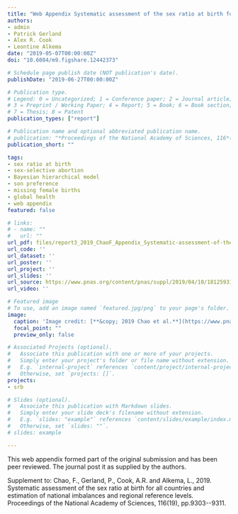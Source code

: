 ```yaml
---
title: "Web Appendix Systematic assessment of the sex ratio at birth for all countries and estimation of national imbalances and regional reference levels"
authors:
- admin
- Patrick Gerland
- Alex R. Cook
- Leontine Alkema
date: "2019-05-07T00:00:00Z"
doi: "10.6084/m9.figshare.12442373"

# Schedule page publish date (NOT publication's date).
publishDate: "2019-06-27T00:00:00Z"

# Publication type.
# Legend: 0 = Uncategorized; 1 = Conference paper; 2 = Journal article;
# 3 = Preprint / Working Paper; 4 = Report; 5 = Book; 6 = Book section;
# 7 = Thesis; 8 = Patent
publication_types: ["report"]

# Publication name and optional abbreviated publication name.
# publication: "*Proceedings of the National Academy of Sciences, 116*(19) 9303--9311"
publication_short: ""

tags:
- sex ratio at birth
- sex-selective abortion
- Bayesian hierarchical model
- son preference
- missing female births
- global health
- web appendix
featured: false

# links:
# - name: ""
#   url: ""
url_pdf: files/report3_2019_ChaoF_Appendix_Systematic-assessment-of-the-sex-ratio-at-birth-for-all-countries-and-estimation-of-national-imbalances-and-regional-reference-levels.pdf
url_code: ''
url_dataset: ''
url_poster: ''
url_project: ''
url_slides: ''
url_source: https://www.pnas.org/content/pnas/suppl/2019/04/10/1812593116.DCSupplemental/pnas.1812593116.sapp.pdf
url_video: ''

# Featured image
# To use, add an image named `featured.jpg/png` to your page's folder. 
image:
  caption: 'Image credit: [**&copy; 2019 Chao et al.**](https://www.pnas.org/content/116/19/9303)'
  focal_point: ""
  preview_only: false

# Associated Projects (optional).
#   Associate this publication with one or more of your projects.
#   Simply enter your project's folder or file name without extension.
#   E.g. `internal-project` references `content/project/internal-project/index.md`.
#   Otherwise, set `projects: []`.
projects:
- srb

# Slides (optional).
#   Associate this publication with Markdown slides.
#   Simply enter your slide deck's filename without extension.
#   E.g. `slides: "example"` references `content/slides/example/index.md`.
#   Otherwise, set `slides: ""`.
# slides: example

---
```


This web appendix formed part of the original submission and has been peer reviewed. The journal post it as supplied by the authors.

Supplement to: Chao, F., Gerland, P., Cook, A.R. and Alkema, L., 2019. Systematic assessment of the sex ratio at birth for all countries and estimation of national imbalances and regional reference levels. Proceedings of the National Academy of Sciences, 116(19), pp.9303--9311.
